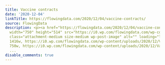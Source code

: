 ```yaml
---
title: Vaccine contracts
date: '2020-12-04'
linkTitle: https://flowingdata.com/2020/12/04/vaccine-contracts/
source: FlowingData
description: <p><a href="https://flowingdata.com/2020/12/04/vaccine-contracts/"><img
  width="750" height="514" src="https://i0.wp.com/flowingdata.com/wp-content/uploads/2020/12/Vaccine-contracts.png?fit=750%2C514&amp;ssl=1"
  class="attachment-medium size-medium wp-post-image" alt="" loading="lazy" srcset="https://i0.wp.com/flowingdata.com/wp-content/uploads/2020/12/Vaccine-contracts.png?w=1416&amp;ssl=1
  1416w, https://i0.wp.com/flowingdata.com/wp-content/uploads/2020/12/Vaccine-contracts.png?resize=750%2C514&amp;ssl=1
  750w, https://i0.wp.com/flowingdata.com/wp-content/uploads/2020/12/Vaccine-contracts.png?re
  ...
disable_comments: true
---
```

<p><a href="https://flowingdata.com/2020/12/04/vaccine-contracts/"><img width="750" height="514" src="https://i0.wp.com/flowingdata.com/wp-content/uploads/2020/12/Vaccine-contracts.png?fit=750%2C514&amp;ssl=1" class="attachment-medium size-medium wp-post-image" alt="" loading="lazy" srcset="https://i0.wp.com/flowingdata.com/wp-content/uploads/2020/12/Vaccine-contracts.png?w=1416&amp;ssl=1 1416w, https://i0.wp.com/flowingdata.com/wp-content/uploads/2020/12/Vaccine-contracts.png?resize=750%2C514&amp;ssl=1 750w, https://i0.wp.com/flowingdata.com/wp-content/uploads/2020/12/Vaccine-contracts.png?re ...